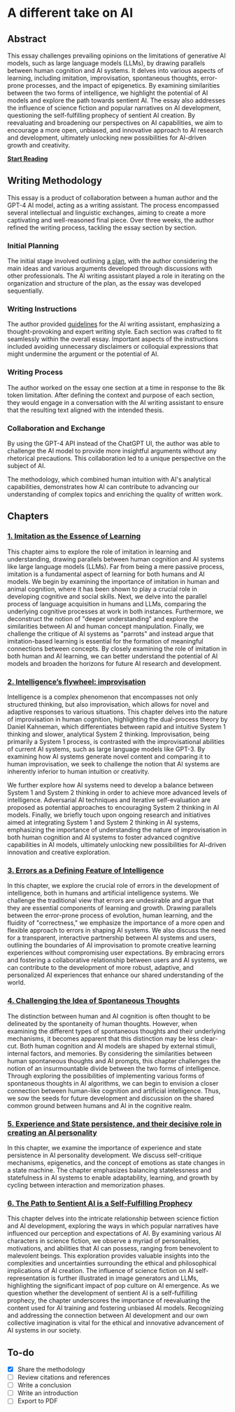 # A different take on AI

## Abstract

This essay challenges prevailing opinions on the limitations of generative AI models, such as large language models (LLMs), by drawing parallels between human cognition and AI systems. It delves into various aspects of learning, including imitation, improvisation, spontaneous thoughts, error-prone processes, and the impact of epigenetics. By examining similarities between the two forms of intelligence, we highlight the potential of AI models and explore the path towards sentient AI. The essay also addresses the influence of science fiction and popular narratives on AI development, questioning the self-fulfilling prophecy of sentient AI creation. By reevaluating and broadening our perspectives on AI capabilities, we aim to encourage a more open, unbiased, and innovative approach to AI research and development, ultimately unlocking new possibilities for AI-driven growth and creativity.

[**Start Reading**](content/essay/chapter1-imitation.md)

## Writing Methodology

This essay is a product of collaboration between a human author and the GPT-4 AI model, acting as a writing assistant. The process encompassed several intellectual and linguistic exchanges, aiming to create a more captivating and well-reasoned final piece. Over three weeks, the author refined the writing process, tackling the essay section by section.

### Initial Planning

The initial stage involved outlining [a plan](content/about/plan.md), with the author considering the main ideas and various arguments developed through discussions with other professionals. The AI writing assistant played a role in iterating on the organization and structure of the plan, as the essay was developed sequentially.

### Writing Instructions

The author provided [guidelines](content/about/guidelines.md) for the AI writing assistant, emphasizing a thought-provoking and expert writing style. Each section was crafted to fit seamlessly within the overall essay. Important aspects of the instructions included avoiding unnecessary disclaimers or colloquial expressions that might undermine the argument or the potential of AI.

### Writing Process

The author worked on the essay one section at a time in response to the 8k token limitation. After defining the context and purpose of each section, they would engage in a conversation with the AI writing assistant to ensure that the resulting text aligned with the intended thesis.

### Collaboration and Exchange

By using the GPT-4 API instead of the ChatGPT UI, the author was able to challenge the AI model to provide more insightful arguments without any rhetorical precautions. This collaboration led to a unique perspective on the subject of AI.

The methodology, which combined human intuition with AI's analytical capabilities, demonstrates how AI can contribute to advancing our understanding of complex topics and enriching the quality of written work.

## Chapters

### [1. Imitation as the Essence of Learning](content/essay/chapter1-imitation.md)

This chapter aims to explore the role of imitation in learning and understanding, drawing parallels between human cognition and AI systems like large language models (LLMs). Far from being a mere passive process, imitation is a fundamental aspect of learning for both humans and AI models. We begin by examining the importance of imitation in human and animal cognition, where it has been shown to play a crucial role in developing cognitive and social skills. Next, we delve into the parallel process of language acquisition in humans and LLMs, comparing the underlying cognitive processes at work in both instances. Furthermore, we deconstruct the notion of "deeper understanding" and explore the similarities between AI and human concept manipulation. Finally, we challenge the critique of AI systems as "parrots" and instead argue that imitation-based learning is essential for the formation of meaningful connections between concepts. By closely examining the role of imitation in both human and AI learning, we can better understand the potential of AI models and broaden the horizons for future AI research and development.

### [2. Intelligence’s flywheel: improvisation](content/essay/chapter2-improvisation.md)

Intelligence is a complex phenomenon that encompasses not only structured thinking, but also improvisation, which allows for novel and adaptive responses to various situations. This chapter delves into the nature of improvisation in human cognition, highlighting the dual-process theory by Daniel Kahneman, which differentiates between rapid and intuitive System 1 thinking and slower, analytical System 2 thinking. Improvisation, being primarily a System 1 process, is contrasted with the improvisational abilities of current AI systems, such as large language models like GPT-3. By examining how AI systems generate novel content and comparing it to human improvisation, we seek to challenge the notion that AI systems are inherently inferior to human intuition or creativity.

We further explore how AI systems need to develop a balance between System 1 and System 2 thinking in order to achieve more advanced levels of intelligence. Adversarial AI techniques and iterative self-evaluation are proposed as potential approaches to encouraging System 2 thinking in AI models. Finally, we briefly touch upon ongoing research and initiatives aimed at integrating System 1 and System 2 thinking in AI systems, emphasizing the importance of understanding the nature of improvisation in both human cognition and AI systems to foster advanced cognitive capabilities in AI models, ultimately unlocking new possibilities for AI-driven innovation and creative exploration.

### [3. Errors as a Defining Feature of Intelligence](content/essay/chapter3-error.md)

In this chapter, we explore the crucial role of errors in the development of intelligence, both in humans and artificial intelligence systems. We challenge the traditional view that errors are undesirable and argue that they are essential components of learning and growth. Drawing parallels between the error-prone process of evolution, human learning, and the fluidity of "correctness," we emphasize the importance of a more open and flexible approach to errors in shaping AI systems. We also discuss the need for a transparent, interactive partnership between AI systems and users, outlining the boundaries of AI improvisation to promote creative learning experiences without compromising user expectations. By embracing errors and fostering a collaborative relationship between users and AI systems, we can contribute to the development of more robust, adaptive, and personalized AI experiences that enhance our shared understanding of the world.

### [4. Challenging the Idea of Spontaneous Thoughts](content/essay/chapter4-spontaneous-thoughts.md)

The distinction between human and AI cognition is often thought to be delineated by the spontaneity of human thoughts. However, when examining the different types of spontaneous thoughts and their underlying mechanisms, it becomes apparent that this distinction may be less clear-cut. Both human cognition and AI models are shaped by external stimuli, internal factors, and memories. By considering the similarities between human spontaneous thoughts and AI prompts, this chapter challenges the notion of an insurmountable divide between the two forms of intelligence. Through exploring the possibilities of implementing various forms of spontaneous thoughts in AI algorithms, we can begin to envision a closer connection between human-like cognition and artificial intelligence. Thus, we sow the seeds for future development and discussion on the shared common ground between humans and AI in the cognitive realm.

### [5. Experience and State persistence, and their decisive role in creating an AI personality](content/essay/chapter5-persistence.md)

In this chapter, we examine the importance of experience and state persistence in AI personality development. We discuss self-critique mechanisms, epigenetics, and the concept of emotions as state changes in a state machine. The chapter emphasizes balancing statelessness and statefulness in AI systems to enable adaptability, learning, and growth by cycling between interaction and memorization phases.

### [6. The Path to Sentient AI is a Self-Fulfilling Prophecy](content/essay/chapter6-sentience.md)

This chapter delves into the intricate relationship between science fiction and AI development, exploring the ways in which popular narratives have influenced our perception and expectations of AI. By examining various AI characters in science fiction, we observe a myriad of personalities, motivations, and abilities that AI can possess, ranging from benevolent to malevolent beings. This exploration provides valuable insights into the complexities and uncertainties surrounding the ethical and philosophical implications of AI creation. The influence of science fiction on AI self-representation is further illustrated in image generators and LLMs, highlighting the significant impact of pop culture on AI emergence. As we question whether the development of sentient AI is a self-fulfilling prophecy, the chapter underscores the importance of reevaluating the content used for AI training and fostering unbiased AI models. Recognizing and addressing the connection between AI development and our own collective imagination is vital for the ethical and innovative advancement of AI systems in our society.

## To-do

- [x] Share the methodology
- [ ] Review citations and references
- [ ] Write a conclusion
- [ ] Write an introduction
- [ ] Export to PDF
